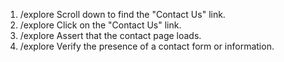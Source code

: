 1. /explore Scroll down to find the "Contact Us" link.
2. /explore Click on the "Contact Us" link.
3. /explore Assert that the contact page loads.
4. /explore Verify the presence of a contact form or information.